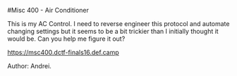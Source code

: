 #Misc 400 - Air Conditioner

This is my AC Control. I need to reverse engineer this protocol and automate changing settings but it seems to be a bit trickier than I initially thought it would be. Can you help me figure it out?

https://msc400.dctf-finals16.def.camp

Author: Andrei.